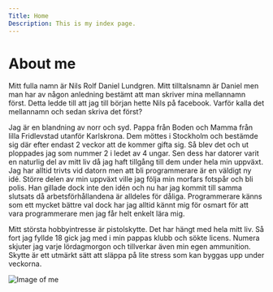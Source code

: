```yaml
---
Title: Home
Description: This is my index page.
---
```


About me
==========================

Mitt fulla namn är Nils Rolf Daniel Lundgren. Mitt tilltalsnamn är Daniel men man har av någon anledning bestämt att man skriver mina mellannamn först. Detta ledde till att jag till början hette Nils på facebook. Varför kalla det mellannamn och sedan skriva det först?

Jag är en blandning av norr och syd. Pappa från Boden och Mamma från lilla Fridlevstad utanför Karlskrona. Dem möttes i Stockholm och bestämde sig där efter endast 2 veckor att de kommer gifta sig. Så blev det och ut ploppades jag som nummer 2 i ledet av 4 ungar. Sen dess har datorer varit en naturlig del av mitt liv då jag haft tillgång till dem under hela min uppväxt. Jag har alltid trivts vid datorn men att bli programmerare är en väldigt ny idé. Större delen av min uppväxt ville jag följa min morfars fotspår och bli polis. Han gillade dock inte den idén och nu har jag kommit till samma slutsats då arbetsförhållandena är alldeles för dåliga. Programmerare känns som ett mycket bättre val dock har jag alltid kännt mig för osmart för att vara programmerare men jag får helt enkelt lära mig.

Mitt största hobbyintresse är pistolskytte. Det har hängt med hela mitt liv. Så fort jag fyllde 18 gick jag med i min pappas klubb och sökte licens. Numera skjuter jag varje lördagmorgon och tillverkar även min egen ammunition. Skytte är ett utmärkt sätt att släppa på lite stress som kan byggas upp under veckorna.

<div class="align-center">
    <img src="image/danielsummer.jpg?q=60" class="image-medium" alt="Image of me">
</div>
